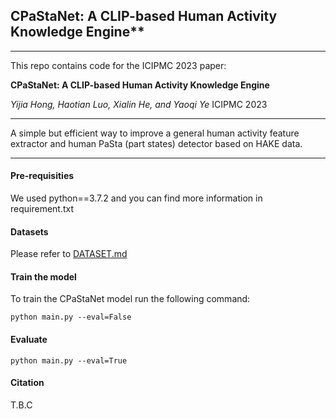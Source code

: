 ## CPaStaNet: A CLIP-based Human Activity Knowledge Engine**

------

This repo contains code for the ICIPMC 2023 paper:

**CPaStaNet: A CLIP-based Human Activity Knowledge Engine**

*Yijia Hong, Haotian Luo, Xialin He, and Yaoqi Ye* ICIPMC 2023

------

A simple but efficient way to improve a general human activity feature extractor and human PaSta (part states) detector based on HAKE data.

------

#### Pre-requisities

We used python==3.7.2 and you can find more information in requirement.txt

#### Datasets

Please refer to [DATASET.md](https://github.com/AegeanYan/HAKE-Action-Torch-with-CLIP/blob/AegeanYan/HAKE-Action-Torch-with-CLIP/DATASET.md)

#### Train the model

To train the CPaStaNet model run the following command:

```
python main.py --eval=False
```

#### Evaluate

```
python main.py --eval=True
```

#### Citation

T.B.C